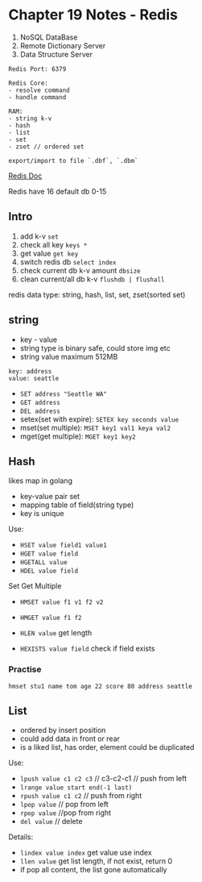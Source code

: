 # Chapter 19 Notes - Redis

1. NoSQL DataBase 
2. Remote Dictionary Server
3. Data Structure Server

```
Redis Port: 6379

Redis Core:
- resolve command
- handle command

RAM:
- string k-v
- hash
- list
- set
- zset // ordered set

export/import to file `.dbf`, `.dbm`
```

[Redis Doc](https://redisdoc.com)

Redis have 16 default db 0-15

## Intro
1. add k-v `set`
2. check all key `keys *`
3. get value `get key`
4. switch redis db `select index`
5. check current db k-v amount `dbsize`
6. clean current/all db k-v `flushdb | flushall`

redis data type: string, hash, list, set, zset(sorted set)

## string

- key - value
- string type is binary safe, could store img etc
- string value maximum 512MB

```
key: address
value: seattle

```
- `SET address "Seattle WA"`
- `GET address`
- `DEL address`
- setex(set with expire): `SETEX key seconds value`
- mset(set multiple): `MSET key1 val1 keya val2`
- mget(get multiple): `MGET key1 key2`

## Hash
likes map in golang

- key-value pair set
- mapping table of field(string type)
- key is unique

Use: 
- `HSET value field1 value1`  
- `HGET value field`    
- `HGETALL value`  
- `HDEL value field`

Set Get Multiple  
- `HMSET value f1 v1 f2 v2` 
- `HMGET value f1 f2`

- `HLEN value` get length
- `HEXISTS value field` check if field exists

### Practise
```redis
hmset stu1 name tom age 22 score 80 address seattle
```

## List

- ordered by insert position
- could add data in front or rear
- is a liked list, has order, element could be duplicated

Use:
- `lpush value c1 c2 c3` // c3-c2-c1 // push from left
- `lrange value start end(-1 last)`
- `rpush value c1 c2` // push from right
- `lpop value` // pop from left
- `rpop value` //pop from right
- `del value` // delete

Details:
- `lindex value index` get value use index
- `llen value` get list length, if not exist, return 0
- if pop all content, the list gone automatically

